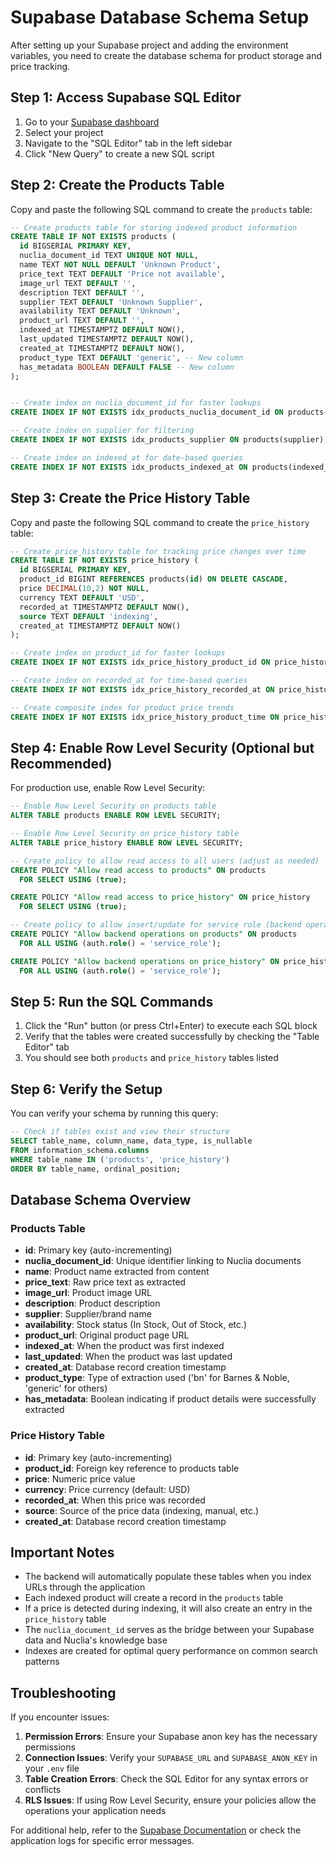 # Supabase Database Schema Setup

After setting up your Supabase project and adding the environment variables, you need to create the database schema for product storage and price tracking.

## Step 1: Access Supabase SQL Editor

1. Go to your [Supabase dashboard](https://supabase.com/dashboard)
2. Select your project
3. Navigate to the "SQL Editor" tab in the left sidebar
4. Click "New Query" to create a new SQL script

## Step 2: Create the Products Table

Copy and paste the following SQL command to create the `products` table:

```sql
-- Create products table for storing indexed product information
CREATE TABLE IF NOT EXISTS products (
  id BIGSERIAL PRIMARY KEY,
  nuclia_document_id TEXT UNIQUE NOT NULL,
  name TEXT NOT NULL DEFAULT 'Unknown Product',
  price_text TEXT DEFAULT 'Price not available',
  image_url TEXT DEFAULT '',
  description TEXT DEFAULT '',
  supplier TEXT DEFAULT 'Unknown Supplier',
  availability TEXT DEFAULT 'Unknown',
  product_url TEXT DEFAULT '',
  indexed_at TIMESTAMPTZ DEFAULT NOW(),
  last_updated TIMESTAMPTZ DEFAULT NOW(),
  created_at TIMESTAMPTZ DEFAULT NOW(),
  product_type TEXT DEFAULT 'generic', -- New column
  has_metadata BOOLEAN DEFAULT FALSE -- New column
);


-- Create index on nuclia_document_id for faster lookups
CREATE INDEX IF NOT EXISTS idx_products_nuclia_document_id ON products(nuclia_document_id);

-- Create index on supplier for filtering
CREATE INDEX IF NOT EXISTS idx_products_supplier ON products(supplier);

-- Create index on indexed_at for date-based queries
CREATE INDEX IF NOT EXISTS idx_products_indexed_at ON products(indexed_at);
```

## Step 3: Create the Price History Table

Copy and paste the following SQL command to create the `price_history` table:

```sql
-- Create price_history table for tracking price changes over time
CREATE TABLE IF NOT EXISTS price_history (
  id BIGSERIAL PRIMARY KEY,
  product_id BIGINT REFERENCES products(id) ON DELETE CASCADE,
  price DECIMAL(10,2) NOT NULL,
  currency TEXT DEFAULT 'USD',
  recorded_at TIMESTAMPTZ DEFAULT NOW(),
  source TEXT DEFAULT 'indexing',
  created_at TIMESTAMPTZ DEFAULT NOW()
);

-- Create index on product_id for faster lookups
CREATE INDEX IF NOT EXISTS idx_price_history_product_id ON price_history(product_id);

-- Create index on recorded_at for time-based queries
CREATE INDEX IF NOT EXISTS idx_price_history_recorded_at ON price_history(recorded_at);

-- Create composite index for product price trends
CREATE INDEX IF NOT EXISTS idx_price_history_product_time ON price_history(product_id, recorded_at DESC);
```

## Step 4: Enable Row Level Security (Optional but Recommended)

For production use, enable Row Level Security:

```sql
-- Enable Row Level Security on products table
ALTER TABLE products ENABLE ROW LEVEL SECURITY;

-- Enable Row Level Security on price_history table
ALTER TABLE price_history ENABLE ROW LEVEL SECURITY;

-- Create policy to allow read access to all users (adjust as needed)
CREATE POLICY "Allow read access to products" ON products
  FOR SELECT USING (true);

CREATE POLICY "Allow read access to price_history" ON price_history
  FOR SELECT USING (true);

-- Create policy to allow insert/update for service role (backend operations)
CREATE POLICY "Allow backend operations on products" ON products
  FOR ALL USING (auth.role() = 'service_role');

CREATE POLICY "Allow backend operations on price_history" ON price_history
  FOR ALL USING (auth.role() = 'service_role');
```

## Step 5: Run the SQL Commands

1. Click the "Run" button (or press Ctrl+Enter) to execute each SQL block
2. Verify that the tables were created successfully by checking the "Table Editor" tab
3. You should see both `products` and `price_history` tables listed

## Step 6: Verify the Setup

You can verify your schema by running this query:

```sql
-- Check if tables exist and view their structure
SELECT table_name, column_name, data_type, is_nullable
FROM information_schema.columns
WHERE table_name IN ('products', 'price_history')
ORDER BY table_name, ordinal_position;
```

## Database Schema Overview

### Products Table
- **id**: Primary key (auto-incrementing)
- **nuclia_document_id**: Unique identifier linking to Nuclia documents
- **name**: Product name extracted from content
- **price_text**: Raw price text as extracted
- **image_url**: Product image URL
- **description**: Product description
- **supplier**: Supplier/brand name
- **availability**: Stock status (In Stock, Out of Stock, etc.)
- **product_url**: Original product page URL
- **indexed_at**: When the product was first indexed
- **last_updated**: When the product was last updated
- **created_at**: Database record creation timestamp
- **product_type**: Type of extraction used ('bn' for Barnes & Noble, 'generic' for others)
- **has_metadata**: Boolean indicating if product details were successfully extracted

### Price History Table
- **id**: Primary key (auto-incrementing)
- **product_id**: Foreign key reference to products table
- **price**: Numeric price value
- **currency**: Price currency (default: USD)
- **recorded_at**: When this price was recorded
- **source**: Source of the price data (indexing, manual, etc.)
- **created_at**: Database record creation timestamp

## Important Notes

- The backend will automatically populate these tables when you index URLs through the application
- Each indexed product will create a record in the `products` table
- If a price is detected during indexing, it will also create an entry in the `price_history` table
- The `nuclia_document_id` serves as the bridge between your Supabase data and Nuclia's knowledge base
- Indexes are created for optimal query performance on common search patterns

## Troubleshooting

If you encounter issues:

1. **Permission Errors**: Ensure your Supabase anon key has the necessary permissions
2. **Connection Issues**: Verify your `SUPABASE_URL` and `SUPABASE_ANON_KEY` in your `.env` file
3. **Table Creation Errors**: Check the SQL Editor for any syntax errors or conflicts
4. **RLS Issues**: If using Row Level Security, ensure your policies allow the operations your application needs

For additional help, refer to the [Supabase Documentation](https://supabase.com/docs) or check the application logs for specific error messages.